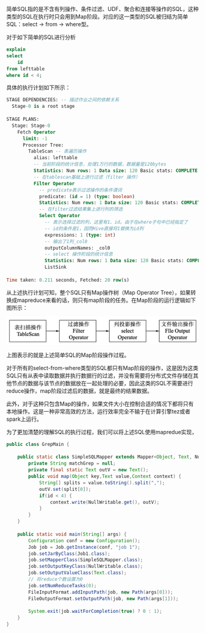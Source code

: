 简单SQL指的是不含有列操作、条件过滤、UDF、聚合和连接等操作的SQL，这种类型的SQL在执行时只会用到Map阶段。对应的这一类型的SQL被归结为简单SQL：select -> from -> where型。

对于如下简单的SQL进行分析

```sql
explain
select
    id
from lefttable
where id < 4;
```

具体的执行计划如下所示：

```sql
STAGE DEPENDENCIES: -- 描述作业之间的依赖关系
  Stage-0 is a root stage

STAGE PLANS:
  Stage: Stage-0
    Fetch Operator
      limit: -1
      Processor Tree:
        TableScan -- 表遍历操作
          alias: lefttable
          -- 当前阶段的统计信息，处理1万行的数据，数据量是120bytes
          Statistics: Num rows: 1 Data size: 120 Basic stats: COMPLETE Column stats: NONE
          -- 在tablescan基础上进行过滤（filter 操作）
          Filter Operator
            -- predicate表示过滤操作的条件谓词
            predicate: (id = 1) (type: boolean)
            Statistics: Num rows: 1 Data size: 120 Basic stats: COMPLETE Column stats: NONE
            -- 在filter过滤结果集上进行列的筛选
            Select Operator
              -- 表示选择过滤的列，这里有1、id。由于在where子句中已经指定了
              -- id的条件是1，因而Hive直接将1替换为id列
              expressions: 1 (type: int)
              -- 输出了1列_col0
              outputColumnNames: _col0
              -- select 操作阶段的统计信息
              Statistics: Num rows: 1 Data size: 120 Basic stats: COMPLETE Column stats: NONE
              ListSink

Time taken: 0.211 seconds, Fetched: 20 row(s)

```

从上述执行计划可知，整个SQL只有Map操作树（Map Operator Tree），如果转换成mapreduce来看的话，则只有map阶段的任务。在Map阶段的运行逻辑如下图所示：

![image-20210618211647426](assets/image-20210618211647426.png)

上图表示的就是上述简单SQL的Map阶段操作过程。

对于所有的select-from-where类型的SQL都只有Map阶段的操作，这是因为这类SQL只有从表中读取数据并执行数据行的过滤，并没有需要将分布式文件存储在其他节点的数据与该节点的数据放在一起处理的必要，因此这类的SQL不需要进行reduce操作，map阶段过滤后的数据，就是最终的结果数据。

此外，对于这种只包含Map的操作，如果文件大小在控制合适的情况下都将只有本地操作。这是一种非常高效的方法，运行效率完全不输于在计算引擎tez或者spark上运行。

为了更加清楚的理解SQL的执行过程，我们可以将上述SQL使用mapredue实现，

```java
public class GrepMain {

    public static class SimpleSQLMapper extends Mapper<Object, Text, NullWritable,Text> {
        private String matchGrep = null;
	    private final static Text outV = new Text();
        public void map(Object key,Text value,Context context) {
            String[] splits = value.toString().split(",");
            outV.set(split[0]);
            if(id < 4) {
                context.write(NullWritable.get(), outV);
            }
        }
    }

    public static void main(String[] args) {
        Configuration conf = new Configuration();
        Job job = Job.getInstance(conf, "job 1");
        job.setJarByClass(Job1.class);
        job.setMapperClass(SimpleSQLMapper.class);
        job.setOutputKeyClass(NullWritable.class);
        job.setOutputValueClass(Text.class);
	    // 将reduce个数设置为0
        job.setNumReduceTasks(0);
        FileInputFormat.addInputPath(job, new Path(args[0]));
        FileOutputFormat.setOutputPath(job, new Path(args[1]));

        System.exit(job.waitForCompletion(true) ? 0 : 1);
    }
}
```

